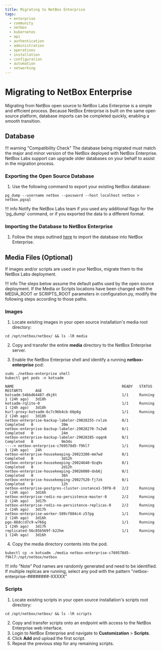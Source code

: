 ```yaml
---
title: Migrating to NetBox Enterprise
tags:
  - enterprise
  - community
  - netbox
  - kubernetes
  - api
  - authentication
  - administration
  - operations
  - installation
  - configuration
  - automation
  - networking
---
```


# Migrating to NetBox Enterprise

Migrating from NetBox open source to NetBox Labs Enterprise is a simple and efficient process. Because NetBox Enterprise is built on the same open source platform, database imports can be completed quickly, enabling a smooth transition.

## Database 
!!! warning "Compatibility Check"
    The database being migrated must match the major and minor version of the NetBox deployed with NetBox Enterprise. NetBox Labs support can upgrade older databases on your behalf to assist in the migration process.

### Exporting the Open Source Database 
1. Use the following command to export your existing NetBox database:
```shell
pg_dump --username netbox --password --host localhost netbox > netbox.pgsql 
```
!!! info
    Notify the NetBox Labs team if you used any additional flags for the 'pg_dump' command, or if you exported the data to a different format.

### Importing the Database to NetBox Enterprise
1. Follow the steps outlined [here](./nbe-backups.md#restoring-your-backups) to import the database into NetBox Enterprise.


## Media Files (Optional)
If images and/or scripts are used in your NetBox, migrate them to the NetBox Labs deployment.

!!! info
    The steps below assume the default paths used by the open source deployment. If the Media or Scripts locations have been changed with the MEDIA_ROOT or SCRIPTS_ROOT parameters in configuration.py, modify the following steps according to those paths.

### Images
1. Locate existing images in your open source installation's media root directory:
```console
cd /opt/netbox/netbox/ && ls -lR media
```
2. Copy and transfer the entire __media__ directory to the NetBox Enterprise server.

3. Enable the NetBox Enterprise shell and identify a running __netbox-enterprise__ pod:
```console
sudo ./netbox-enterprise shell
kubectl get pods -n kotsadm
```
```console
NAME                                                  READY   STATUS      RESTARTS      AGE
kotsadm-54bbd64487-dkj6t                              1/1     Running     1 (24h ago)   3d18h
kotsadm-rqlite-0                                      1/1     Running     1 (24h ago)   3d18h
kurl-proxy-kotsadm-6c7c96b4cb-66p6g                   1/1     Running     2 (24h ago)   3d18h
netbox-enterprise-backup-labeler-29028255-rxlzm       0/1     Completed   0             39m
netbox-enterprise-backup-labeler-29028270-7x2w8       0/1     Completed   0             24m
netbox-enterprise-backup-labeler-29028285-xqqn6       0/1     Completed   0             9m34s
----> netbox-enterprise-c769578d5-f9kl7               1/1     Running     1 (24h ago)   24h
netbox-enterprise-housekeeping-29023200-mm7wd         0/1     Completed   0             3d12h
netbox-enterprise-housekeeping-29024640-9zq9s         0/1     Completed   0             2d12h
netbox-enterprise-housekeeping-29026080-dxb6j         0/1     Completed   0             36h
netbox-enterprise-housekeeping-29027520-fj7zk         0/1     Completed   0             12h
netbox-enterprise-postgres-cluster-instance1-59f8-0   2/2     Running     2 (24h ago)   3d16h
netbox-enterprise-redis-no-persistence-master-0       2/2     Running     2 (24h ago)   3d17h
netbox-enterprise-redis-no-persistence-replicas-0     2/2     Running     2 (24h ago)   3d17h
netbox-enterprise-worker-589cf884c4-z57pg             1/1     Running     2 (24h ago)   3d16h
pgo-88dccd7c9-w766g                                   1/1     Running     1 (24h ago)   3d17h
replicated-56c85b569f-b22hm                           1/1     Running     1 (24h ago)   3d16h
```
4. Copy the media directory contents into the pod.
```shell
kubectl cp -n kotsadm ./media netbox-enterprise-c769578d5-f9kl7:/opt/netbox/netbox
```
!!! info "Note"
    Pod names are randomly generated and need to be identified. If multiple replicas are running, select any pod with the pattern "netbox-enterprise-########-XXXXX"

### Scripts

1. Locate existing scripts in your open source installation's scripts root directory:
```console
cd /opt/netbox/netbox/ && ls -lR scripts
```
2. Copy and transfer scripts onto an endpoint with access to the NetBox Enterprise web interface.
3. Login to NetBox Enterprise and navigate to __Customization__ > __Scripts__.
4. Click __Add__ and upload the first script.
5. Repeat the previous step for any remaining scripts.
